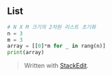## List


```python
# N X M 크기의 2차원 리스트 초기화
n = 3
m = 3
array = [[0]*m for _ in rang(n)]
print(array)
```

> Written with [StackEdit](https://stackedit.io/).
<!--stackedit_data:
eyJoaXN0b3J5IjpbLTUzNDUxMzMwMV19
-->